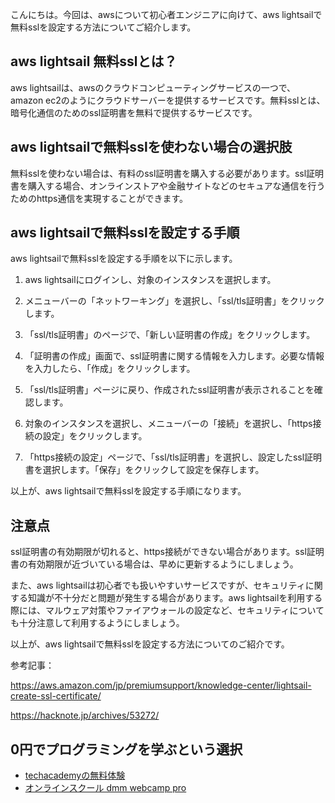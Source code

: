 <!--
title: 【基礎】aws lightsailで無料sslを設定する方法
tags: aws,lightsail,無料,手順
id: 
private: false
-->

こんにちは。今回は、awsについて初心者エンジニアに向けて、aws lightsailで無料sslを設定する方法についてご紹介します。

## aws lightsail 無料sslとは？

aws lightsailは、awsのクラウドコンピューティングサービスの一つで、amazon ec2のようにクラウドサーバーを提供するサービスです。無料sslとは、暗号化通信のためのssl証明書を無料で提供するサービスです。

## aws lightsailで無料sslを使わない場合の選択肢

無料sslを使わない場合は、有料のssl証明書を購入する必要があります。ssl証明書を購入する場合、オンラインストアや金融サイトなどのセキュアな通信を行うためのhttps通信を実現することができます。

## aws lightsailで無料sslを設定する手順

aws lightsailで無料sslを設定する手順を以下に示します。

1. aws lightsailにログインし、対象のインスタンスを選択します。

2. メニューバーの「ネットワーキング」を選択し、「ssl/tls証明書」をクリックします。

3. 「ssl/tls証明書」のページで、「新しい証明書の作成」をクリックします。

4. 「証明書の作成」画面で、ssl証明書に関する情報を入力します。必要な情報を入力したら、「作成」をクリックします。

5. 「ssl/tls証明書」ページに戻り、作成されたssl証明書が表示されることを確認します。

6. 対象のインスタンスを選択し、メニューバーの「接続」を選択し、「https接続の設定」をクリックします。

7. 「https接続の設定」ページで、「ssl/tls証明書」を選択し、設定したssl証明書を選択します。「保存」をクリックして設定を保存します。

以上が、aws lightsailで無料sslを設定する手順になります。

## 注意点

ssl証明書の有効期限が切れると、https接続ができない場合があります。ssl証明書の有効期限が近づいている場合は、早めに更新するようにしましょう。

また、aws lightsailは初心者でも扱いやすいサービスですが、セキュリティに関する知識が不十分だと問題が発生する場合があります。aws lightsailを利用する際には、マルウェア対策やファイアウォールの設定など、セキュリティについても十分注意して利用するようにしましょう。

以上が、aws lightsailで無料sslを設定する方法についてのご紹介です。

参考記事：

https://aws.amazon.com/jp/premiumsupport/knowledge-center/lightsail-create-ssl-certificate/

https://hacknote.jp/archives/53272/

## 0円でプログラミングを学ぶという選択
- [techacademyの無料体験](//af.moshimo.com/af/c/click?a_id=2612475&amp;p_id=1555&amp;pc_id=2816&amp;pl_id=22706&amp;url=https%3a%2f%2ftechacademy.jp%2fhtmlcss-trial%3futm_source%3dmoshimo%26utm_medium%3daffiliate%26utm_campaign%3dtextad)
- [オンラインスクール dmm webcamp pro](//af.moshimo.com/af/c/click?a_id=2612482&amp;p_id=1363&amp;pc_id=2297&amp;pl_id=39999&amp;guid=on)

